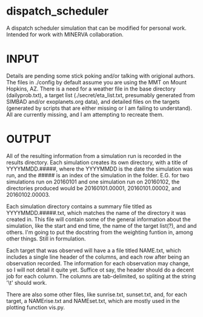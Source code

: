 # dispatch_scheduler
A dispatch scheduler simulation that can be modified for personal work. Intended for work with MINERVA collaboration.
# INPUT
Details are pending some stick poking and/or talking with origional authors.
The files in ./config by default assume you are using the MMT on Mount Hopkins, AZ.
There is a need for a weather file in the base directory (dailyprob.txt), a target list (./secret/eta_list.txt, presumably generated from SIMBAD and/or exoplanets.org data), and detailed files on the targets (generated by scripts that are either missing or I am failing to understand). All are currently missing, and I am attempting to recreate them.
# OUTPUT
All of the resulting information from a simulation run is recorded in the results
directory. Each simulation creates its own directory, with a title of 
YYYYMMDD.#####, where the YYYYMMDD is the date the simulation was run, and the
\#\#\#\#\# is an index of the simulation in the folder. E.G. for two simulations 
run on 20160101 and one simulation run on 20160102, the directories produced 
would be 20160101.00001, 20160101.00002, and 20160102.00003. 

Each simulation directory contains a summary file titled as YYYYMMDD.#####.txt,
which matches the name of the directory it was created in. This file will 
contain some of the general information about the simulation, like the 
start and end time, the name of the target list(?), and and others. I'm going 
to put the docstring from the weighting funtion in, among other things. Still
in formulation.

Each target that was observed will have a a file titled NAME.txt, which 
includes a single line header of the columns, and each row after being an 
observation recorded. The information for each observation may change, so I 
will not detail it quite yet. Suffice ot say, the header should do a decent 
job for each column. The columns are tab-delimited, so spliting at the 
string '\t' should work. 

There are also some other files, like sunrise.txt, sunset.txt, and, for each 
target, a NAMErise.txt and NAMEset.txt, which are mostly used in the plotting 
function vis.py. 
